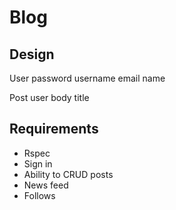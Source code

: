 # Blog

## Design

User
  password
  username
  email
  name

Post
  user
  body
  title


## Requirements

- Rspec
- Sign in
- Ability to CRUD posts
- News feed
- Follows

